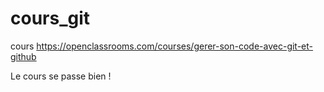 # cours_git
cours https://openclassrooms.com/courses/gerer-son-code-avec-git-et-github

Le cours se passe bien ! 
